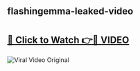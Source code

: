 ## flashingemma-leaked-video 

# <h2><a href="http://freeplayer.one?title=flashingemma-leaked-video&ref=21J">🔗 Click to Watch 👉🔴 VIDEO</a></h2>

<a href="http://freeplayer.one?title=flashingemma-leaked-video&ref=21J" rel="nofollow" data-target="animated-image.originalLink"><img src="https://i.ibb.co.com/xMMVF88/686577567.gif" alt="Viral Video Original" style="max-width: 100%; display: inline-block;" data-target="animated-image.originalImage"></a>

